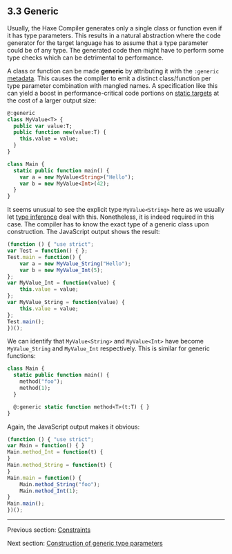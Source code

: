 ## 3.3 Generic

Usually, the Haxe Compiler generates only a single class or function even if it has type parameters. This results in a natural abstraction where the code generator for the target language has to assume that a type parameter could be of any type. The generated code then might have to perform some type checks which can be detrimental to performance.

A class or function can be made **generic** by attributing it with the `:generic` [metadata](lf-metadata.md). This causes the compiler to emit a distinct class/function per type parameter combination with mangled names. A specification like this can yield a boost in performance-critical code portions on [static targets](dictionary.md#define-static-target) at the cost of a larger output size:

```haxe
@:generic
class MyValue<T> {
  public var value:T;
  public function new(value:T) {
    this.value = value;
  }
}

class Main {
  static public function main() {
    var a = new MyValue<String>("Hello");
    var b = new MyValue<Int>(42);
  }
}

```

It seems unusual to see the explicit type `MyValue<String>` here as we usually let [type inference](type-system-type-inference.md) deal with this. Nonetheless, it is indeed required in this case. The compiler has to know the exact type of a generic class upon construction. The JavaScript output shows the result:

```js
(function () { "use strict";
var Test = function() { };
Test.main = function() {
	var a = new MyValue_String("Hello");
	var b = new MyValue_Int(5);
};
var MyValue_Int = function(value) {
	this.value = value;
};
var MyValue_String = function(value) {
	this.value = value;
};
Test.main();
})();
```

We can identify that `MyValue<String>` and `MyValue<Int>` have become `MyValue_String` and `MyValue_Int` respectively. This is similar for generic functions:

```haxe
class Main {
  static public function main() {
    method("foo");
    method(1);
  }

  @:generic static function method<T>(t:T) { }
}
```

Again, the JavaScript output makes it obvious:

```js
(function () { "use strict";
var Main = function() { }
Main.method_Int = function(t) {
}
Main.method_String = function(t) {
}
Main.main = function() {
	Main.method_String("foo");
	Main.method_Int(1);
}
Main.main();
})();
```

---

Previous section: [Constraints](type-system-type-parameter-constraints.md)

Next section: [Construction of generic type parameters](type-system-generic-type-parameter-construction.md)